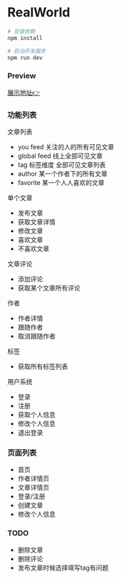 # RealWorld

```sh
# 安装依赖
npm install

# 启动开发服务
npm run dev
```
### Preview 
 [展示地址👉](http://106.54.41.180:4000/)
### 功能列表

文章列表
- you feed  关注的人的所有可见文章
- global feed 线上全部可见文章
- tag   标签维度 全部可见文章列表  
- author  某一个作者下的所有文章
- favorite 某一个人人喜欢的文章
  
单个文章

- 发布文章
- 获取文章详情
- 修改文章
- 喜欢文章
- 不喜欢文章

文章评论
- 添加评论
- 获取某个文章所有评论


作者
- 作者详情
- 跟随作者
- 取消跟随作者
  

标签
- 获取所有标签列表

用户系统
- 登录
- 注册
- 获取个人信息
- 修改个人信息
- 退出登录

### 页面列表
- 首页
- 作者详情页
- 文章详情页
- 登录/注册
- 创建文章
- 修改个人信息


### TODO
- 删除文章
- 删除评论
- 发布文章时候选择填写tag有问题